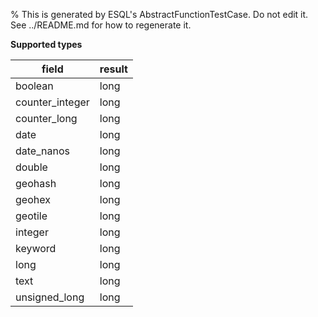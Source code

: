 % This is generated by ESQL's AbstractFunctionTestCase. Do not edit it. See ../README.md for how to regenerate it.

**Supported types**

| field | result |
| --- | --- |
| boolean | long |
| counter_integer | long |
| counter_long | long |
| date | long |
| date_nanos | long |
| double | long |
| geohash | long |
| geohex | long |
| geotile | long |
| integer | long |
| keyword | long |
| long | long |
| text | long |
| unsigned_long | long |

